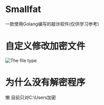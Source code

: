 # Smallfat
一款使用Golang编写的敲诈软件(仅供学习参考)
# 自定义修改加密文件
![The file type](https://user-images.githubusercontent.com/53397197/170865066-9b03c382-f8db-4d83-aee6-cfee2746005c.png)
# 为什么没有解密程序
懒
目前只对C:\Users加密
